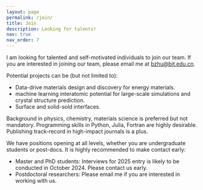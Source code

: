 ```yaml
---
layout: page
permalink: /join/
title: Join
description: Looking for talents!
nav: true
nav_order: 7
---
```


I am looking for talented and self-motivated individuals to join our team. If you are interested in joining our team, please email me at [bzhu@bit.edu.cn](mailto:bzhu@bit.edu.cn).

Potential projects can be (but not limited to):

- Data-drive materials design and discovery for energy materials.
- machine learning interatomic potential for large-scale simulations and crystal structure prediction.
- Surface and solid-sold interfaces.

Background in physics, chemistry, materials science is preferred but not mandatory.
Programming skills in Python, Julia, Fortran are highly desirable.
Publishing track-record in high-impact journals is a plus.

We have positions opening at all levels, whether you are undergraduate students or post-docs.
It is highly recommended to make contact early:

- Master and PhD students: Interviews for 2025 entry is likely to be conducted in October 2024. Please contact us early.
- Postdoctoral researchers: Please email me if you are interested in working with us.
